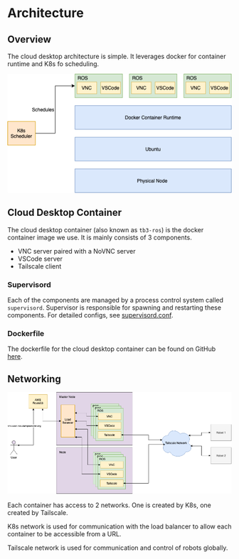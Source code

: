 # Architecture

## Overview

The cloud desktop architecture is simple. It leverages docker for container runtime and K8s fo scheduling.

![general arch](../../images/clouddesktop/arch-general.png)

## Cloud Desktop Container

The cloud desktop container (also known as `tb3-ros`) is the docker container image we use. It is mainly consists of 3 components.

- VNC server paired with a NoVNC server
- VSCode server
- Tailscale client

### Supervisord

Each of the components are managed by a process control system called `supervisord`. Supervisor is responsible for spawning and restarting these components. For detailed configs, see [supervisord.conf](https://github.com/pitosalas/tb3-ros/blob/61c393140da2dbcff15fa48f0ba9c6435d5ff94c/tb3-ros/files/supervisor/supervisord.conf).

### Dockerfile

The dockerfile for the cloud desktop container can be found on GitHub [here](https://github.com/pitosalas/tb3-ros/tree/master/tb3-ros).

## Networking

![arch network](../../images/clouddesktop/arch-network.png)

Each container has access to 2 networks. One is created by K8s, one created by Tailscale.

K8s network is used for communication with the load balancer to allow each container to be accessible from a URL.

Tailscale network is used for communication and control of robots globally.
